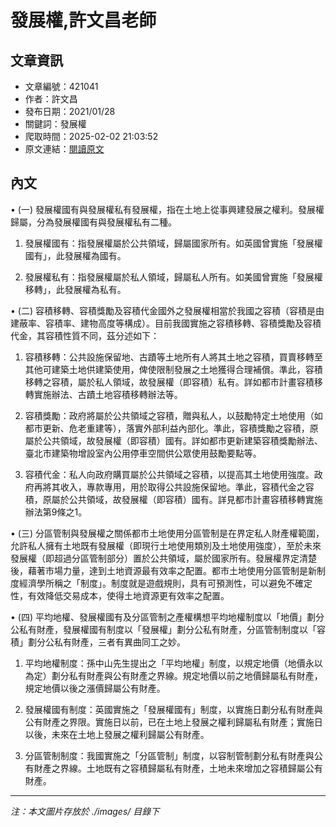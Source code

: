 # 發展權,許文昌老師

## 文章資訊
- 文章編號：421041
- 作者：許文昌
- 發布日期：2021/01/28
- 關鍵詞：發展權
- 爬取時間：2025-02-02 21:03:52
- 原文連結：[閱讀原文](https://real-estate.get.com.tw/Columns/detail.aspx?no=421041)

## 內文
• (一) 發展權國有與發展權私有發展權，指在土地上從事興建發展之權利。發展權歸屬，分為發展權國有與發展權私有二種。

1. 發展權國有：指發展權屬於公共領域，歸屬國家所有。如英國曾實施「發展權國有」，此發展權為國有。

2. 發展權私有：指發展權屬於私人領域，歸屬私人所有。如美國曾實施「發展權移轉」，此發展權為私有。

• (二) 容積移轉、容積獎勵及容積代金國外之發展權相當於我國之容積（容積是由建蔽率、容積率、建物高度等構成）。目前我國實施之容積移轉、容積獎勵及容積代金，其容積性質不同，茲分述如下：

1. 容積移轉：公共設施保留地、古蹟等土地所有人將其土地之容積，買賣移轉至其他可建築土地供建築使用，俾使限制發展之土地獲得合理補償。準此，容積移轉之容積，屬於私人領域，故發展權（即容積）私有。詳如都市計畫容積移轉實施辦法、古蹟土地容積移轉辦法等。

2. 容積獎勵：政府將屬於公共領域之容積，贈與私人，以鼓勵特定土地使用（如都市更新、危老重建等），落實外部利益內部化。準此，容積獎勵之容積，原屬於公共領域，故發展權（即容積）國有。詳如都市更新建築容積獎勵辦法、臺北市建築物增設室內公用停車空間供公眾使用鼓勵要點等。

3. 容積代金：私人向政府購買屬於公共領域之容積，以提高其土地使用強度。政府再將其收入，專款專用，用於取得公共設施保留地。準此，容積代金之容積，原屬於公共領域，故發展權（即容積）國有。詳見都市計畫容積移轉實施辦法第9條之1。

• (三) 分區管制與發展權之關係都市土地使用分區管制是在界定私人財產權範圍，允許私人擁有土地既有發展權（即現行土地使用類別及土地使用強度），至於未來發展權（即超過分區管制部分）置於公共領域，屬於國家所有。發展權界定清楚後，藉著市場力量，達到土地資源最有效率之配置。都市土地使用分區管制是新制度經濟學所稱之「制度」。制度就是遊戲規則，具有可預測性，可以避免不確定性，有效降低交易成本，使得土地資源更有效率之配置。

• (四) 平均地權、發展權國有及分區管制之產權構想平均地權制度以「地價」劃分公私有財產，發展權國有制度以「發展權」劃分公私有財產，分區管制制度以「容積」劃分公私有財產，三者有異曲同工之妙。

1. 平均地權制度：孫中山先生提出之「平均地權」制度，以規定地價（地價永以為定）劃分私有財產與公有財產之界線。規定地價以前之地價歸屬私有財產，規定地價以後之漲價歸屬公有財產。

2. 發展權國有制度：英國實施之「發展權國有」制度，以實施日劃分私有財產與公有財產之界限。實施日以前，已在土地上發展之權利歸屬私有財產；實施日以後，未來在土地上發展之權利歸屬公有財產。

3. 分區管制制度：我國實施之「分區管制」制度，以容制管制劃分私有財產與公有財產之界線。土地既有之容積歸屬私有財產，土地未來增加之容積歸屬公有財產。
---
*注：本文圖片存放於 ./images/ 目錄下*
